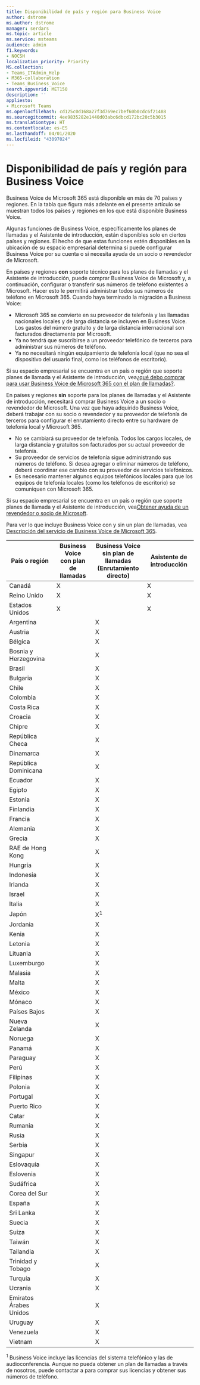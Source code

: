 ```yaml
---
title: Disponibilidad de país y región para Business Voice
author: dstrome
ms.author: dstrome
manager: serdars
ms.topic: article
ms.service: msteams
audience: admin
f1.keywords:
- NOCSH
localization_priority: Priority
MS.collection:
- Teams_ITAdmin_Help
- M365-collaboration
- Teams_Business_Voice
search.appverid: MET150
description: ''
appliesto:
- Microsoft Teams
ms.openlocfilehash: cd125c0d168a27f3d769ec7bef60b0cdc6f21488
ms.sourcegitcommit: 4ee9835282e1440d03abc6dbcd172bc20c5b3015
ms.translationtype: HT
ms.contentlocale: es-ES
ms.lasthandoff: 04/01/2020
ms.locfileid: "43097024"
---
```

# <a name="country-and-region-availability-for-business-voice"></a>Disponibilidad de país y región para Business Voice

Business Voice de Microsoft 365 está disponible en más de 70 países y regiones. En la tabla que figura más adelante en el presente artículo se muestran todos los países y regiones en los que está disponible Business Voice.

Algunas funciones de Business Voice, específicamente los planes de llamadas y el Asistente de introducción, están disponibles solo en ciertos países y regiones. El hecho de que estas funciones estén disponibles en la ubicación de su espacio empresarial determina si puede configurar Business Voice por su cuenta o si necesita ayuda de un socio o revendedor de Microsoft.

En países y regiones **con** soporte técnico para los planes de llamadas y el Asistente de introducción, puede comprar Business Voice de Microsoft y, a continuación, configurar o transferir sus números de teléfono existentes a Microsoft. Hacer esto le permitirá administrar todos sus números de teléfono en Microsoft 365. Cuando haya terminado la migración a Business Voice:

- Microsoft 365 se convierte en su proveedor de telefonía y las llamadas nacionales locales y de larga distancia se incluyen en Business Voice.  Los gastos del número gratuito y de larga distancia internacional son facturados directamente por Microsoft.
- Ya no tendrá que suscribirse a un proveedor telefónico de terceros para administrar sus números de teléfono.
- Ya no necesitará ningún equipamiento de telefonía local (que no sea el dispositivo del usuario final, como los teléfonos de escritorio).

Si su espacio empresarial se encuentra en un país o región que soporte planes de llamada y el Asistente de introducción, vea[¿qué debo comprar para usar Business Voice de Microsoft 365 con el plan de llamadas?](what-to-buy.md).

En países y regiones **sin** soporte para los planes de llamadas y el Asistente de introducción, necesitará comprar Business Voice a un socio o revendedor de Microsoft. Una vez que haya adquirido Business Voice, deberá trabajar con su socio o revendedor y su proveedor de telefonía de terceros para configurar el enrutamiento directo entre su hardware de telefonía local y Microsoft 365.

- No se cambiará su proveedor de telefonía. Todos los cargos locales, de larga distancia y gratuitos son facturados por su actual proveedor de telefonía.
- Su proveedor de servicios de telefonía sigue administrando sus números de teléfono. Si desea agregar o eliminar números de teléfono, deberá coordinar ese cambio con su proveedor de servicios telefónicos.
- Es necesario mantener algunos equipos telefónicos locales para que los equipos de telefonía locales (como los teléfonos de escritorio) se comuniquen con Microsoft 365.

Si su espacio empresarial se encuentra en un país o región que soporte planes de llamada y el Asistente de introducción, vea[Obtener ayuda de un revendedor o socio de Microsoft](reseller-partner-support.md).

Para ver lo que incluye Business Voice con y sin un plan de llamadas, vea [Descripción del servicio de Business Voice de Microsoft 365](https://docs.microsoft.com/office365/servicedescriptions/microsoft-365-business-voice-service-description).


| País o región    | Business Voice<br> con plan de llamadas | Business Voice<br> sin plan de llamadas<br>(Enrutamiento directo) | Asistente de introducción |
|----------------------|--------------------------------------|-----------------------------------------|------------------------|
| Canadá               | X                                    |                                         | X                      |
| Reino Unido       | X                                    |                                         | X                      |
| Estados Unidos        | X                                    |                                         | X                      |
| Argentina            |                                      | X                                       |                        |
| Austria              |                                      | X                                       |                        |
| Bélgica              |                                      | X                                       |                        |
| Bosnia y Herzegovina |                                      | X                                       |                        |
| Brasil               |                                      | X                                       |                        |
| Bulgaria             |                                      | X                                       |                        |
| Chile                |                                      | X                                       |                        |
| Colombia             |                                      | X                                       |                        |
| Costa Rica           |                                      | X                                       |                        |
| Croacia              |                                      | X                                       |                        |
| Chipre               |                                      | X                                       |                        |
| República Checa       |                                      | X                                       |                        |
| Dinamarca              |                                      | X                                       |                        |
| República Dominicana   |                                      | X                                       |                        |
| Ecuador              |                                      | X                                       |                        |
| Egipto                |                                      | X                                       |                        |
| Estonia              |                                      | X                                       |                        |
| Finlandia              |                                      | X                                       |                        |
| Francia               |                                      | X                                       |                        |
| Alemania              |                                      | X                                       |                        |
| Grecia               |                                      | X                                       |                        |
| RAE de Hong Kong        |                                      | X                                       |                        |
| Hungría              |                                      | X                                       |                        |
| Indonesia            |                                      | X                                       |                        |
| Irlanda              |                                      | X                                       |                        |
| Israel               |                                      | X                                       |                        |
| Italia                |                                      | X                                       |                        |
| Japón                |                                      | X<sup>1</sup>                           |                        |
| Jordania               |                                      | X                                       |                        |
| Kenia                |                                      | X                                       |                        |
| Letonia               |                                      | X                                       |                        |
| Lituania            |                                      | X                                       |                        |
| Luxemburgo           |                                      | X                                       |                        |
| Malasia             |                                      | X                                       |                        |
| Malta                |                                      | X                                       |                        |
| México               |                                      | X                                       |                        |
| Mónaco               |                                      | X                                       |                        |
| Países Bajos          |                                      | X                                       |                        |
| Nueva Zelanda          |                                      | X                                       |                        |
| Noruega               |                                      | X                                       |                        |
| Panamá               |                                      | X                                       |                        |
| Paraguay             |                                      | X                                       |                        |
| Perú                 |                                      | X                                       |                        |
| Filipinas          |                                      | X                                       |                        |
| Polonia               |                                      | X                                       |                        |
| Portugal             |                                      | X                                       |                        |
| Puerto Rico          |                                      | X                                       |                        |
| Catar                |                                      | X                                       |                        |
| Rumania              |                                      | X                                       |                        |
| Rusia               |                                      | X                                       |                        |
| Serbia               |                                      | X                                       |                        |
| Singapur            |                                      | X                                       |                        |
| Eslovaquia             |                                      | X                                       |                        |
| Eslovenia             |                                      | X                                       |                        |
| Sudáfrica         |                                      | X                                       |                        |
| Corea del Sur          |                                      | X                                       |                        |
| España                |                                      | X                                       |                        |
| Sri Lanka            |                                      | X                                       |                        |
| Suecia               |                                      | X                                       |                        |
| Suiza          |                                      | X                                       |                        |
| Taiwán               |                                      | X                                       |                        |
| Tailandia             |                                      | X                                       |                        |
| Trinidad y Tobago  |                                      | X                                       |                        |
| Turquía               |                                      | X                                       |                        |
| Ucrania              |                                      | X                                       |                        |
| Emiratos Árabes Unidos |                                      | X                                       |                        |
| Uruguay              |                                      | X                                       |                        |
| Venezuela            |                                      | X                                       |                        |
| Vietnam              |                                      | X                                       |                        |

<sup>1</sup> Business Voice incluye las licencias del sistema telefónico y las de audioconferencia. Aunque no pueda obtener un plan de llamadas a través de nosotros, puede contactar a <Softbank> para comprar sus licencias y obtener sus números de teléfono.

